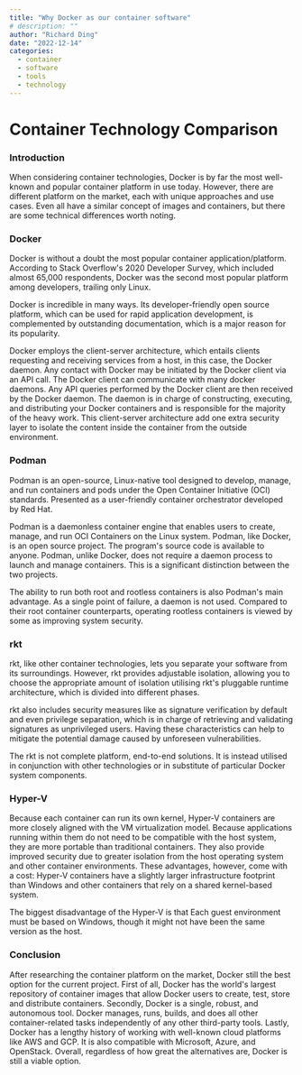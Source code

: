 ```yaml
---
title: "Why Docker as our container software"
# description: ""
author: "Richard Ding"
date: "2022-12-14"
categories:
  - container
  - software
  - tools
  - technology
---
```


# Container Technology Comparison

### Introduction

When considering container technologies, Docker is by far the most
well-known and popular container platform in use today. However, there
are different platform on the market, each with unique approaches and
use cases. Even all have a similar concept of images and containers, but
there are some technical differences worth noting.

### Docker

Docker is without a doubt the most popular container
application/platform. According to Stack Overflow's 2020 Developer
Survey, which included almost 65,000 respondents, Docker was the second
most popular platform among developers, trailing only Linux.

Docker is incredible in many ways. Its developer-friendly open source
platform, which can be used for rapid application development, is
complemented by outstanding documentation, which is a major reason for
its popularity.

Docker employs the client-server architecture, which entails clients
requesting and receiving services from a host, in this case, the Docker
daemon. Any contact with Docker may be initiated by the Docker client
via an API call. The Docker client can communicate with many docker
daemons. Any API queries performed by the Docker client are then
received by the Docker daemon. The daemon is in charge of constructing,
executing, and distributing your Docker containers and is responsible
for the majority of the heavy work. This client-server architecture add
one extra security layer to isolate the content inside the container
from the outside environment.

### Podman

Podman is an open-source, Linux-native tool designed to develop, manage,
and run containers and pods under the Open Container Initiative (OCI)
standards. Presented as a user-friendly container orchestrator developed
by Red Hat.

Podman is a daemonless container engine that enables users to create,
manage, and run OCI Containers on the Linux system. Podman, like Docker,
is an open source project. The program's source code is available to
anyone. Podman, unlike Docker, does not require a daemon process to
launch and manage containers. This is a significant distinction between
the two projects.

The ability to run both root and rootless containers is also Podman's
main advantage. As a single point of failure, a daemon is not used.
Compared to their root container counterparts, operating rootless
containers is viewed by some as improving system security.

### rkt

rkt, like other container technologies, lets you separate your software
from its surroundings. However, rkt provides adjustable isolation,
allowing you to choose the appropriate amount of isolation utilising
rkt's pluggable runtime architecture, which is divided into different
phases.

rkt also includes security measures like as signature verification by
default and even privilege separation, which is in charge of retrieving
and validating signatures as unprivileged users. Having these
characteristics can help to mitigate the potential damage caused by
unforeseen vulnerabilities.

The rkt is not complete platform, end-to-end solutions. It is instead
utilised in conjunction with other technologies or in substitute of
particular Docker system components.

### Hyper-V

Because each container can run its own kernel, Hyper-V containers are
more closely aligned with the VM virtualization model. Because
applications running within them do not need to be compatible with the
host system, they are more portable than traditional containers. They
also provide improved security due to greater isolation from the host
operating system and other container environments. These advantages,
however, come with a cost: Hyper-V containers have a slightly larger
infrastructure footprint than Windows and other containers that rely on
a shared kernel-based system.

The biggest disadvantage of the Hyper-V is that Each guest environment
must be based on Windows, though it might not have been the same version
as the host.

### Conclusion

After researching the container platform on the market, Docker still the
best option for the current project. First of all, Docker has the
world's largest repository of container images that allow Docker users
to create, test, store and distribute containers. Secondly, Docker is a
single, robust, and autonomous tool. Docker manages, runs, builds, and
does all other container-related tasks independently of any other
third-party tools. Lastly, Docker has a lengthy history of working with
well-known cloud platforms like AWS and GCP. It is also compatible with
Microsoft, Azure, and OpenStack. Overall, regardless of how great the
alternatives are, Docker is still a viable option.
